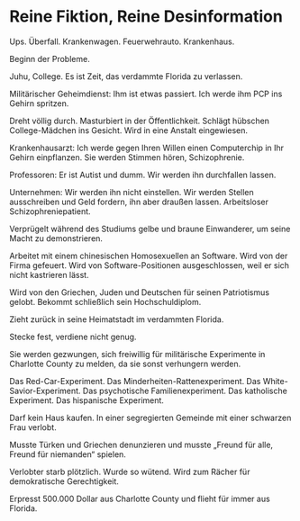 # Reine Fiktion, Reine Desinformation 

Ups. Überfall. Krankenwagen. Feuerwehrauto. Krankenhaus.

Beginn der Probleme.

Juhu, College. Es ist Zeit, das verdammte Florida zu verlassen.

Militärischer Geheimdienst: Ihm ist etwas passiert. Ich werde ihm PCP ins Gehirn spritzen.

Dreht völlig durch. Masturbiert in der Öffentlichkeit. Schlägt hübschen College-Mädchen ins Gesicht. Wird in eine Anstalt eingewiesen.

Krankenhausarzt: Ich werde gegen Ihren Willen einen Computerchip in Ihr Gehirn einpflanzen. Sie werden Stimmen hören, Schizophrenie.

Professoren: Er ist Autist und dumm. Wir werden ihn durchfallen lassen.

Unternehmen: Wir werden ihn nicht einstellen. Wir werden Stellen ausschreiben und Geld fordern, ihn aber draußen lassen. Arbeitsloser Schizophreniepatient.

Verprügelt während des Studiums gelbe und braune Einwanderer, um seine Macht zu demonstrieren.

Arbeitet mit einem chinesischen Homosexuellen an Software. Wird von der Firma gefeuert. Wird von Software-Positionen ausgeschlossen, weil er sich nicht kastrieren lässt.

Wird von den Griechen, Juden und Deutschen für seinen Patriotismus gelobt. Bekommt schließlich sein Hochschuldiplom.

Zieht zurück in seine Heimatstadt im verdammten Florida.

Stecke fest, verdiene nicht genug.

Sie werden gezwungen, sich freiwillig für militärische Experimente in Charlotte County zu melden, da sie sonst verhungern werden.

Das Red-Car-Experiment. Das Minderheiten-Rattenexperiment. Das White-Savior-Experiment. Das psychotische Familienexperiment. Das katholische Experiment. Das hispanische Experiment.

Darf kein Haus kaufen. In einer segregierten Gemeinde mit einer schwarzen Frau verlobt.

Musste Türken und Griechen denunzieren und musste „Freund für alle, Freund für niemanden“ spielen.

Verlobter starb plötzlich. Wurde so wütend. Wird zum Rächer für demokratische Gerechtigkeit.

Erpresst 500.000 Dollar aus Charlotte County und flieht für immer aus Florida. 
